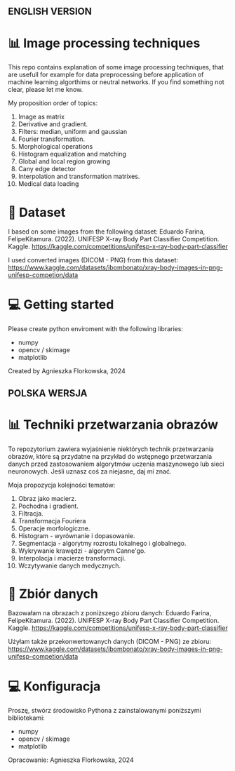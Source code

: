 ## ENGLISH VERSION
# :bar_chart: Image processing techniques
This repo contains explanation of some image processing techniques, that are usefull for example for data preprocessing before application of machine learning algorthims or neutral networks. If you find something not clear, please let me know. 

My proposition order of topics:
1. Image as matrix
2. Derivative and gradient.
3. Filters: median, uniform and gaussian
4. Fourier transformation.
5. Morphological operations
6. Histogram equalization and matching
7. Global and local region growing
8. Cany edge detector
9. Interpolation and transformation matrixes.
10. Medical data loading

# :file_folder: Dataset
I based on some images from the following dataset:
Eduardo Farina, FelipeKitamura. (2022). UNIFESP X-ray Body Part Classifier Competition. Kaggle. https://kaggle.com/competitions/unifesp-x-ray-body-part-classifier

I used converted images (DICOM - PNG) from this dataset: https://www.kaggle.com/datasets/ibombonato/xray-body-images-in-png-unifesp-competion/data

# :computer: Getting started
Please create python enviroment with the following libraries:
- numpy
- opencv / skimage
- matplotlib

Created by Agnieszka Florkowska, 2024

## POLSKA WERSJA
# :bar_chart: Techniki przetwarzania obrazów
To repozytorium zawiera wyjaśnienie niektórych technik przetwarzania obrazów, które są przydatne na przykład do wstępnego przetwarzania danych przed zastosowaniem algorytmów uczenia maszynowego lub sieci neuronowych. Jeśli uznasz coś za niejasne, daj mi znać.

Moja propozycja kolejności tematów:
1. Obraz jako macierz.
2. Pochodna i gradient.
3. Filtracja.
4. Transformacja Fouriera
5. Operacje morfologiczne.
6. Histogram - wyrównanie i dopasowanie.
7. Segmentacja - algorytmy rozrostu lokalnego i globalnego.
8. Wykrywanie krawędzi - algorytm Canne'go.
9. Interpolacja i macierze transformacji.
10. Wczytywanie danych medycznych.

# :file_folder: Zbiór danych
Bazowałam na obrazach z poniższego zbioru danych:
Eduardo Farina, FelipeKitamura. (2022). UNIFESP X-ray Body Part Classifier Competition. Kaggle. https://kaggle.com/competitions/unifesp-x-ray-body-part-classifier

Użyłam także przekonwertowanych danych (DICOM - PNG) ze zbioru: https://www.kaggle.com/datasets/ibombonato/xray-body-images-in-png-unifesp-competion/data

# :computer: Konfiguracja
Proszę, stwórz środowisko Pythona z zainstalowanymi poniższymi bibliotekami:
- numpy
- opencv / skimage
- matplotlib

Opracowanie: Agnieszka Florkowska, 2024
